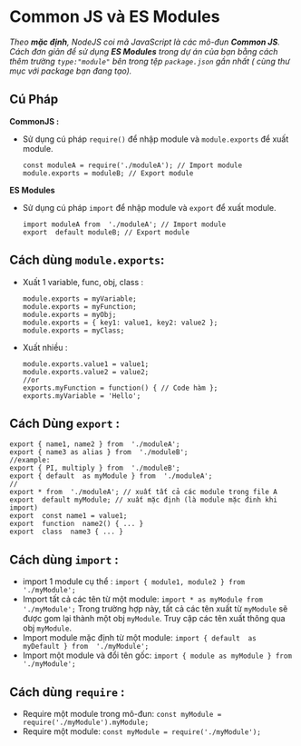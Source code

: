 

# Common JS và ES Modules

*Theo **mặc định**, NodeJS coi mã JavaScript là các mô-đun ***Common JS***.
Cách đơn giản để sử dụng **ES Modules** trong dự án của bạn bằng cách thêm trường `type:"module"` bên trong tệp `package.json` gần nhất ( cùng thư mục với package bạn đang tạo).*
## Cú Pháp
 

**CommonJS :**
- Sử dụng cú pháp `require()` để nhập module và `module.exports` để xuất module.

      const moduleA = require('./moduleA'); // Import module
      module.exports = moduleB; // Export module


**ES Modules**
- Sử dụng cú pháp `import` để nhập module và `export` để xuất module.

      import moduleA from  './moduleA'; // Import module
      export  default moduleB; // Export module

## Cách dùng `module.exports`:

- Xuất 1 variable, func, obj, class :

      
      module.exports = myVariable;
      module.exports = myFunction;
      module.exports = myObj;
      module.exports = { key1: value1, key2: value2 };
      module.exports = myClass;
      

- Xuất nhiều :

      module.exports.value1 = value1;
      module.exports.value2 = value2;
      //or
      exports.myFunction = function() { // Code hàm };
      exports.myVariable = 'Hello';

## Cách Dùng `export` :
   

    export { name1, name2 } from  './moduleA';
    export { name3 as alias } from  './moduleB';
    //example:
    export { PI, multiply } from  './moduleB';
    export { default  as myModule } from  './moduleA';
    //
    export * from  './moduleA'; // xuất tất cả các module trong file A
    export  default myModule; // xuất mặc định (là module mặc đinh khi import)
    export  const name1 = value1;
    export  function  name2() { ... }
    export  class  name3 { ... }

## Cách dùng `import` :
- import 1 module cụ thể :
`import { module1, module2 } from  './myModule';`
- Import tất cả các tên từ một module:
`import * as myModule from  './myModule';`
Trong trường hợp này, tất cả các tên xuất từ `myModule` sẽ được gom lại thành một obj `myModule`. Truy cập các tên xuất thông qua obj `myModule`.
- Import module mặc định từ một module:
`import { default  as myDefault } from  './myModule';`
- Import một module và đổi tên gốc:
`import { module as myModule } from './myModule';`


## Cách dùng `require` :
- Require một module trong mô-đun:
`const myModule = require('./myModule').myModule;`
- Require một module:
`const myModule = require('./myModule');`
